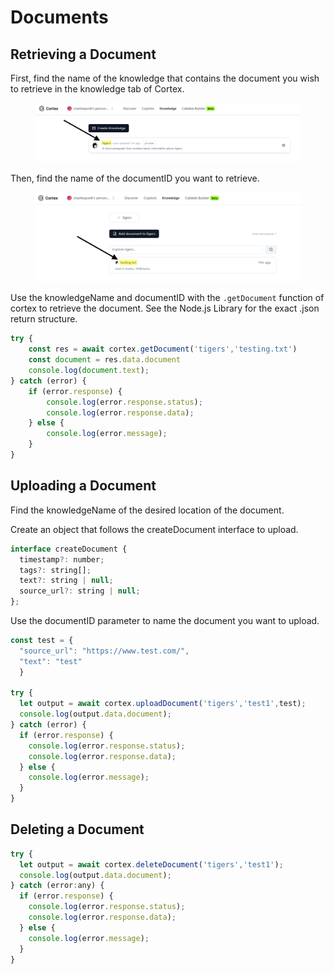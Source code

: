 # Documents

## Retrieving a Document

First, find the name of the knowledge that contains the document you wish to retrieve in the knowledge tab of Cortex.

<figure><img src="../.gitbook/assets/Screenshot 2023-06-27 at 3.09.15 PM.png" alt=""><figcaption></figcaption></figure>

Then, find the name of the documentID you want to retrieve.

<figure><img src="../.gitbook/assets/Screenshot 2023-06-27 at 3.20.00 PM.png" alt=""><figcaption></figcaption></figure>

Use the knowledgeName and documentID with the `.getDocument` function of cortex to retrieve the document. See the Node.js Library for the exact .json return structure.

```javascript
try {
    const res = await cortex.getDocument('tigers','testing.txt')
    const document = res.data.document
    console.log(document.text);
} catch (error) {
    if (error.response) {
        console.log(error.response.status);
        console.log(error.response.data);
    } else {
        console.log(error.message);
    }
}
```

## Uploading a Document

Find the knowledgeName of the desired location of the document.

Create an object that follows the createDocument interface to upload.

```javascript
interface createDocument {
  timestamp?: number;
  tags?: string[];
  text?: string | null;
  source_url?: string | null;
};
```

Use the documentID parameter to name the document you want to upload.

```javascript
const test = {
  "source_url": "https://www.test.com/",
  "text": "test"
  }

try {
  let output = await cortex.uploadDocument('tigers','test1',test);
  console.log(output.data.document);
} catch (error) {
  if (error.response) {
    console.log(error.response.status);
    console.log(error.response.data);
  } else {
    console.log(error.message);
  }
}
```

## Deleting a Document

```javascript
try {
  let output = await cortex.deleteDocument('tigers','test1');
  console.log(output.data.document);
} catch (error:any) {
  if (error.response) {
    console.log(error.response.status);
    console.log(error.response.data);
  } else {
    console.log(error.message);
  }
}
```
